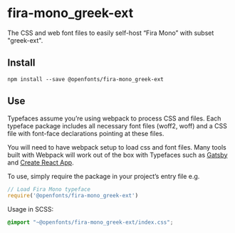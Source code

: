 
# fira-mono_greek-ext

The CSS and web font files to easily self-host “Fira Mono” with subset "greek-ext".

## Install

`npm install --save @openfonts/fira-mono_greek-ext`

## Use

Typefaces assume you’re using webpack to process CSS and files. Each typeface
package includes all necessary font files (woff2, woff) and a CSS file with
font-face declarations pointing at these files.

You will need to have webpack setup to load css and font files. Many tools built
with Webpack will work out of the box with Typefaces such as [Gatsby](https://github.com/gatsbyjs/gatsby)
and [Create React App](https://github.com/facebookincubator/create-react-app).

To use, simply require the package in your project’s entry file e.g.

```javascript
// Load Fira Mono typeface
require('@openfonts/fira-mono_greek-ext')
```

Usage in SCSS:
```scss
@import "~@openfonts/fira-mono_greek-ext/index.css";
```
